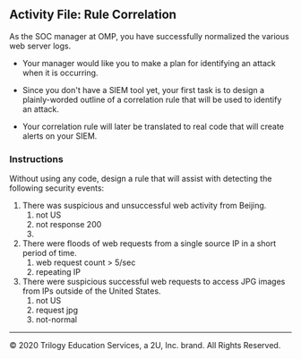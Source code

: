 ## Activity File: Rule Correlation


As the SOC manager at OMP, you have successfully normalized the various web server logs.

- Your manager would like you to make a plan for identifying an attack when it is occurring.

- Since you don't have a SIEM tool yet, your first task is to design a plainly-worded outline of a correlation rule that will be used to identify an attack.

- Your correlation rule will later be translated to real code that will create alerts on your SIEM.



### Instructions

Without using any code, design a rule that will assist with detecting the following security events:

1. There was suspicious and unsuccessful web activity from Beijing.
   1. not US
   2. not response 200
   3. 
2. There were floods of web requests from a single source IP in a short period of time.
   1. web request count > 5/sec
   2. repeating IP
3. There were suspicious successful web requests to access JPG images from IPs outside of the United States.
   1. not US
   2. request jpg
   3. not-normal

---
© 2020 Trilogy Education Services, a 2U, Inc. brand. All Rights Reserved.  
